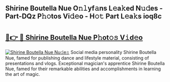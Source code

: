 ## Shirine Boutella Nue O𝚗𝚕yf𝚊ns L𝚎a𝚔ed N𝚞𝚍es - Part-DQz P𝚑𝚘tos Vi𝚍𝚎o - H𝚘𝚝 Part L𝚎a𝚔s ioq8c

# <h2><a href="http://kfcu9o.oniu.top/?m=Shirine+Boutella+Nue">🔗👉 🔴 Shirine Boutella Nue P𝚑ot𝚘𝚜 V𝚒d𝚎o</a></h2>

[![Shirine Boutella Nue Nu𝚍e𝚜](https://i.imgur.com/0qMVB7G.gif)](http://kfcu9o.oniu.top/?m=Shirine+Boutella+Nue)
Social media personality Shirine Boutella Nue, famed for publishing dance and lifestyle material, consisting of presentations and vlogs. Exceptional magician's apprentice Shirine Boutella Nue, famed for their remarkable abilities and accomplishments in learning the art of magic.  
